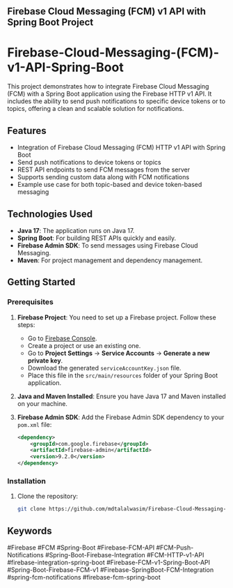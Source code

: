 ## Firebase Cloud Messaging (FCM) v1 API with Spring Boot Project
# Firebase-Cloud-Messaging-(FCM)-v1-API-Spring-Boot
This project demonstrates how to integrate Firebase Cloud Messaging (FCM) with a Spring Boot application using the Firebase HTTP v1 API. It includes the ability to send push notifications to specific device tokens or to topics, offering a clean and scalable solution for notifications.

## Features
- Integration of Firebase Cloud Messaging (FCM) HTTP v1 API with Spring Boot
- Send push notifications to device tokens or topics
- REST API endpoints to send FCM messages from the server
- Supports sending custom data along with FCM notifications
- Example use case for both topic-based and device token-based messaging

## Technologies Used
- **Java 17**: The application runs on Java 17.
- **Spring Boot**: For building REST APIs quickly and easily.
- **Firebase Admin SDK**: To send messages using Firebase Cloud Messaging.
- **Maven**: For project management and dependency management.

## Getting Started

### Prerequisites
1. **Firebase Project**: You need to set up a Firebase project. Follow these steps:
    - Go to [Firebase Console](https://console.firebase.google.com/).
    - Create a project or use an existing one.
    - Go to **Project Settings** -> **Service Accounts** -> **Generate a new private key**.
    - Download the generated `serviceAccountKey.json` file.
    - Place this file in the `src/main/resources` folder of your Spring Boot application.
   
2. **Java and Maven Installed**: Ensure you have Java 17 and Maven installed on your machine.

3. **Firebase Admin SDK**: Add the Firebase Admin SDK dependency to your `pom.xml` file:
    ```xml
    <dependency>
        <groupId>com.google.firebase</groupId>
        <artifactId>firebase-admin</artifactId>
        <version>9.2.0</version>
    </dependency>
    ```

### Installation
1. Clone the repository:
   ```bash
   git clone https://github.com/mdtalalwasim/Firebase-Cloud-Messaging-FCM-v1-API-Spring-boot.git


## Keywords
#Firebase 
#FCM 
#Spring-Boot 
#Firebase-FCM-API 
#FCM-Push-Notifications 
#Spring-Boot-Firebase-Integration 
#FCM-HTTP-v1-API
#firebase-integration-spring-boot
#Firebase-FCM-v1-Spring-Boot-API
#Spring-Boot-Firebase-FCM-v1
#Firebase-SpringBoot-FCM-Integration
#spring-fcm-notifications
#firebase-fcm-spring-boot







